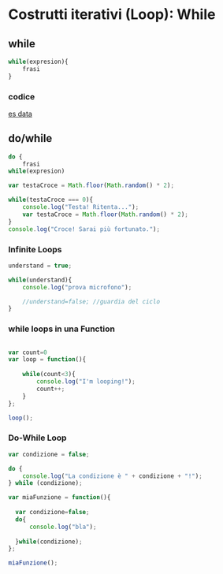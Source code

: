 # Costrutti iterativi (Loop): While 

## while
```javascript
while(expresion){
    frasi
}
```

### codice
[es data](../esempi/02_while_testa_croce.js)


## do/while
```javascript
do {
    frasi
while(expresion)
```


```javascript
var testaCroce = Math.floor(Math.random() * 2);

while(testaCroce === 0){
	console.log("Testa! Ritenta...");
	var testaCroce = Math.floor(Math.random() * 2);
}
console.log("Croce! Sarai più fortunato.");
```


### Infinite Loops 


```javascript
understand = true;

while(understand){
	console.log("prova microfono");

    //understand=false; //guardia del ciclo
}
```



### while loops in una Function 

```javascript

var count=0
var loop = function(){
   
	while(count<3){
		console.log("I'm looping!");
		count++;
	}
};

loop();
```

### Do-While Loop

```javascript
var condizione = false;

do {
	console.log("La condizione è " + condizione + "!");	
} while (condizione);
```

```javascript
var miaFunzione = function(){
    
  var condizione=false;
  do{
      console.log("bla");
      
  }while(condizione);
};

miaFunzione();
```
